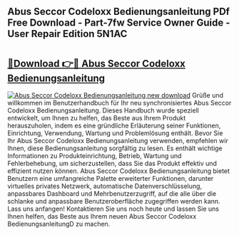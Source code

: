 ## Abus Seccor Codeloxx Bedienungsanleitung PDf Free Download - Part-7fw Service Owner Guide - User Repair Edition 5N1AC

# <h2><a href="http://df08kww.blite.top/?on=Abus+Seccor+Codeloxx+Bedienungsanleitung">🔗Download 👉🔴 Abus Seccor Codeloxx Bedienungsanleitung</a></h2>

[![Abus Seccor Codeloxx Bedienungsanleitung new download](https://i.imgur.com/lujVjoI.png)](http://df08kww.blite.top/?on=Abus+Seccor+Codeloxx+Bedienungsanleitung)
Grüße und willkommen im Benutzerhandbuch für Ihr neu synchronisiertes Abus Seccor Codeloxx Bedienungsanleitung. Dieses Handbuch wurde speziell entwickelt, um Ihnen zu helfen, das Beste aus Ihrem Produkt herauszuholen, indem es eine gründliche Erläuterung seiner Funktionen, Einrichtung, Verwendung, Wartung und Problemlösung enthält. Bevor Sie Ihr Abus Seccor Codeloxx Bedienungsanleitung verwenden, empfehlen wir Ihnen, diese Bedienungsanleitung sorgfältig zu lesen. Es enthält wichtige Informationen zu Produkteinrichtung, Betrieb, Wartung und Fehlerbehebung, um sicherzustellen, dass Sie das Produkt effektiv und effizient nutzen können. Abus Seccor Codeloxx Bedienungsanleitung bietet Benutzern eine umfangreiche Palette erweiterter Funktionen, darunter virtuelles privates Netzwerk, automatische Datenverschlüsselung, anpassbares Dashboard und Mehrbenutzerzugriff, auf die alle über die schlanke und anpassbare Benutzeroberfläche zugegriffen werden kann. Lass uns anfangen! Kontaktieren Sie uns noch heute und lassen Sie uns Ihnen helfen, das Beste aus Ihrem neuen Abus Seccor Codeloxx BedienungsanleitungD zu machen.
